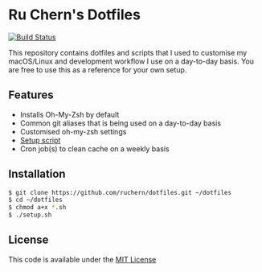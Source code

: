 # Ru Chern's Dotfiles
[![Build Status](https://travis-ci.org/ruchern/dotfiles.svg?branch=master)](https://travis-ci.org/ruchern/dotfiles)

This repository contains dotfiles and scripts that I used to customise my macOS/Linux and development workflow I use on a day-to-day basis. You are free to use this as a reference for your own setup.

## Features
- Installs Oh-My-Zsh by default
- Common git aliases that is being used on a day-to-day basis
- Customised oh-my-zsh settings
- [Setup script](setup.sh)
- Cron job(s) to clean cache on a weekly basis

## Installation
```bash
$ git clone https://github.com/ruchern/dotfiles.git ~/dotfiles
$ cd ~/dotfiles
$ chmod a+x *.sh
$ ./setup.sh
```

## License
This code is available under the [MIT License](LICENSE)

